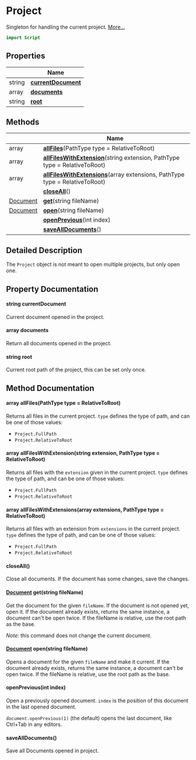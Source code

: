 # Project

Singleton for handling the current project. [More...](#detailed-description)

```qml
import Script
```

## Properties

| | Name |
|-|-|
|string|**[currentDocument](#currentDocument)**|
|array<string>|**[documents](#documents)**|
|string|**[root](#root)**|

## Methods

| | Name |
|-|-|
|array<string> |**[allFiles](#allFiles)**(PathType type = RelativeToRoot)|
|array<string> |**[allFilesWithExtension](#allFilesWithExtension)**(string extension, PathType type = RelativeToRoot)|
|array<string> |**[allFilesWithExtensions](#allFilesWithExtensions)**(array<string> extensions, PathType type = RelativeToRoot)|
||**[closeAll](#closeAll)**()|
|[Document](../script/document.md) |**[get](#get)**(string fileName)|
|[Document](../script/document.md) |**[open](#open)**(string fileName)|
||**[openPrevious](#openPrevious)**(int index)|
||**[saveAllDocuments](#saveAllDocuments)**()|

## Detailed Description

The `Project` object is not meant to open multiple projects, but only open one.

## Property Documentation

#### <a name="currentDocument"></a>string **currentDocument**

Current document opened in the project.

#### <a name="documents"></a>array<string> **documents**

Return all documents opened in the project.

#### <a name="root"></a>string **root**

Current root path of the project, this can be set only once.

## Method Documentation

#### <a name="allFiles"></a>array<string> **allFiles**(PathType type = RelativeToRoot)

Returns all files in the current project.
`type` defines the type of path, and can be one of those values:

- `Project.FullPath`
- `Project.RelativeToRoot`

#### <a name="allFilesWithExtension"></a>array<string> **allFilesWithExtension**(string extension, PathType type = RelativeToRoot)

Returns all files with the `extension` given in the current project.
`type` defines the type of path, and can be one of those values:

- `Project.FullPath`
- `Project.RelativeToRoot`

#### <a name="allFilesWithExtensions"></a>array<string> **allFilesWithExtensions**(array<string> extensions, PathType type = RelativeToRoot)

Returns all files with an extension from `extensions` in the current project.
`type` defines the type of path, and can be one of those values:

- `Project.FullPath`
- `Project.RelativeToRoot`

#### <a name="closeAll"></a>**closeAll**()

Close all documents. If the document has some changes, save the changes.

#### <a name="get"></a>[Document](../script/document.md) **get**(string fileName)

Get the document for the given `fileName`. If the document is not opened yet, open it. If the document already
exists, returns the same instance, a document can't be open twice. If the fileName is relative, use the root path as
the base.

*Note:* this command does not change the current document.

#### <a name="open"></a>[Document](../script/document.md) **open**(string fileName)

Opens a document for the given `fileName` and make it current. If the document already exists, returns the same
instance, a document can't be open twice. If the fileName is relative, use the root path as the base.

#### <a name="openPrevious"></a>**openPrevious**(int index)

Open a previously opened document. `index` is the position of this document in the last opened document.

`document.openPrevious(1)` (the default) opens the last document, like Ctrl+Tab in any editors.

#### <a name="saveAllDocuments"></a>**saveAllDocuments**()

Save all Documents opened in project.
